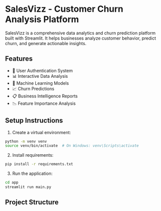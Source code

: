 # SalesVizz - Customer Churn Analysis Platform

SalesVizz is a comprehensive data analytics and churn prediction platform built with Streamlit. It helps businesses analyze customer behavior, predict churn, and generate actionable insights.

## Features

- 🔐 User Authentication System
- 📊 Interactive Data Analysis
- 🤖 Machine Learning Models
- 📈 Churn Predictions
- 📋 Business Intelligence Reports
- 📉 Feature Importance Analysis

## Setup Instructions

1. Create a virtual environment:
```bash
python -m venv venv
source venv/bin/activate  # On Windows: venv\Scripts\activate
```

2. Install requirements:
```bash
pip install -r requirements.txt
```

3. Run the application:
```bash
cd app
streamlit run main.py
```

## Project Structure 